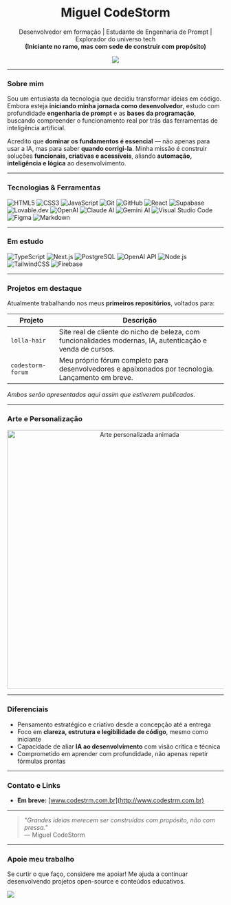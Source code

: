 <h1 align="center">Miguel CodeStorm</h1>
<p align="center">
  Desenvolvedor em formação | Estudante de Engenharia de Prompt | Explorador do universo tech  
  <br><strong>(Iniciante no ramo, mas com sede de construir com propósito)</strong>
</p>

<p align="center">
  <img src="https://github-readme-stats.vercel.app/api?username=Miguel-CodeStorm&show_icons=true&theme=radical" />
</p>

---

### Sobre mim

Sou um entusiasta da tecnologia que decidiu transformar ideias em código. Embora esteja **iniciando minha jornada como desenvolvedor**, estudo com profundidade **engenharia de prompt** e as **bases da programação**, buscando compreender o funcionamento real por trás das ferramentas de inteligência artificial.

Acredito que **dominar os fundamentos é essencial** — não apenas para usar a IA, mas para saber **quando corrigi-la**. Minha missão é construir soluções **funcionais, criativas e acessíveis**, aliando **automação, inteligência e lógica** ao desenvolvimento.

---

### Tecnologias & Ferramentas

![HTML5](https://img.shields.io/badge/HTML5-E34F26?style=flat&logo=html5&logoColor=white)
![CSS3](https://img.shields.io/badge/CSS3-1572B6?style=flat&logo=css3&logoColor=white)
![JavaScript](https://img.shields.io/badge/JavaScript-F7DF1E?style=flat&logo=javascript&logoColor=black)
![Git](https://img.shields.io/badge/Git-F05032?style=flat&logo=git&logoColor=white)
![GitHub](https://img.shields.io/badge/GitHub-181717?style=flat&logo=github)
![React](https://img.shields.io/badge/React-61DAFB?style=flat&logo=react&logoColor=black)
![Supabase](https://img.shields.io/badge/Supabase-3FCF8E?style=flat&logo=supabase&logoColor=white)
![Lovable.dev](https://img.shields.io/badge/Lovable.dev-5A32B5?style=flat&logoColor=white)
![OpenAI](https://img.shields.io/badge/OpenAI-412991?style=flat&logo=openai&logoColor=white)
![Claude AI](https://img.shields.io/badge/Claude-0057FF?style=flat&logoColor=white)
![Gemini AI](https://img.shields.io/badge/Gemini-000000?style=flat&logo=google&logoColor=white)
![Visual Studio Code](https://img.shields.io/badge/VS%20Code-007ACC?style=flat&logo=visualstudiocode&logoColor=white)
![Figma](https://img.shields.io/badge/Figma-F24E1E?style=flat&logo=figma&logoColor=white)
![Markdown](https://img.shields.io/badge/Markdown-000000?style=flat&logo=markdown&logoColor=white)

---

### Em estudo

![TypeScript](https://img.shields.io/badge/TypeScript-3178C6?style=flat&logo=typescript&logoColor=white)
![Next.js](https://img.shields.io/badge/Next.js-000000?style=flat&logo=nextdotjs&logoColor=white)
![PostgreSQL](https://img.shields.io/badge/PostgreSQL-4169E1?style=flat&logo=postgresql&logoColor=white)
![OpenAI API](https://img.shields.io/badge/OpenAI%20API-412991?style=flat&logo=openai&logoColor=white)
![Node.js](https://img.shields.io/badge/Node.js-339933?style=flat&logo=node.js&logoColor=white)
![TailwindCSS](https://img.shields.io/badge/TailwindCSS-06B6D4?style=flat&logo=tailwindcss&logoColor=white)
![Firebase](https://img.shields.io/badge/Firebase-FFCA28?style=flat&logo=firebase&logoColor=black)

---

### Projetos em destaque

Atualmente trabalhando nos meus **primeiros repositórios**, voltados para:

| Projeto | Descrição |
|--------|-----------|
| `lolla-hair` | Site real de cliente do nicho de beleza, com funcionalidades modernas, IA, autenticação e venda de cursos. |
| `codestorm-forum` | Meu próprio fórum completo para desenvolvedores e apaixonados por tecnologia. Lançamento em breve. |

*Ambos serão apresentados aqui assim que estiverem publicados.*

---

### Arte e Personalização

<p align="center">
  <img src="https://raw.githubusercontent.com/Miguel-Codestorm/Miguel-Codestorm/main/assets/ezgif-6c7421c0e005a8.gif" width="600" alt="Arte personalizada animada" />
</p>

---

### Diferenciais

- Pensamento estratégico e criativo desde a concepção até a entrega
- Foco em **clareza, estrutura e legibilidade de código**, mesmo como iniciante
- Capacidade de aliar **IA ao desenvolvimento** com visão crítica e técnica
- Comprometido em aprender com profundidade, não apenas repetir fórmulas prontas

---

### Contato e Links

- **Em breve:** [www.codestrm.com.br](http://www.codestrm.com.br)

---

> *"Grandes ideias merecem ser construídas com propósito, não com pressa."*  
> — Miguel CodeStorm

---

### Apoie meu trabalho

Se curtir o que faço, considere me apoiar! Me ajuda a continuar desenvolvendo projetos open-source e conteúdos educativos.

<p align="left">
  <a href="https://buymeacoffee.com/miguelcodestorm" target="_blank">
    <img src="https://img.shields.io/badge/Buy%20me%20a%20coffee-FF813F?style=for-the-badge&logo=buy-me-a-coffee&logoColor=white" />
  </a>
</p>
